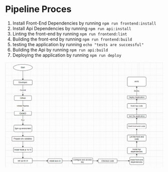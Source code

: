 # Pipeline Proces
           
1. Install Front-End Dependencies by running `npm run frontend:install`
2. Install Api Dependencies by running `npm run api:install`
3. Linting the front-end by running `npm run frontend:lint`
4. Building the front-end by running `npm run frontend:build`
5. testing the application by running `echo "tests are successful"`
6. Building the Api by running `npm run api:build`
7. Deploying the application by running `npm run deploy`

![Circle Ci diagram](../screenshots/Pipeline%20Diagram.PNG)